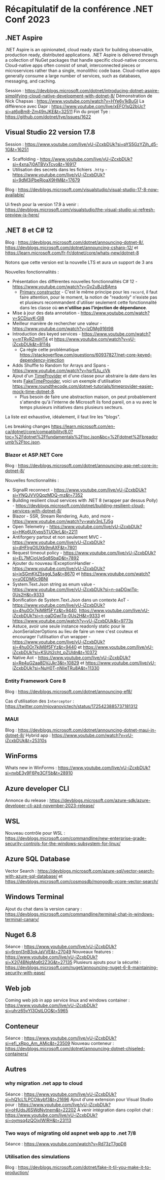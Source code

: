 # Récapitulatif de la conférence .NET Conf 2023

## .NET Aspire

.NET Aspire is an opinionated, cloud ready stack for building observable, production ready, distributed applications. .NET Aspire is delivered through a collection of NuGet packages that handle specific cloud-native concerns. Cloud-native apps often consist of small, interconnected pieces or microservices rather than a single, monolithic code base. Cloud-native apps generally consume a large number of services, such as databases, messaging, and caching.

Session : <https://devblogs.microsoft.com/dotnet/introducing-dotnet-aspire-simplifying-cloud-native-development-with-dotnet-8/>
Démonstration de Nick Chapsas : <https://www.youtube.com/watch?v=HYe6y1kBuGI>
La différence avec Dapr : <https://www.youtube.com/live/xEFO1sQ2bUc?si=at6qBm8-Zm49nJKE&t=32511>
Fin du projet Tye : <https://github.com/dotnet/tye/issues/1622>

## Visual Studio 22 version 17.8

Session : <https://www.youtube.com/live/vU-iZcxbDUk?si=pYS5GzYZjh_d5-1G&t=16251>

- Scaffolding - <https://www.youtube.com/live/vU-iZcxbDUk?si=4xna7j0ATBVxTcvo&t=16917>
- Utilisation des secrets dans les fichiers `.http` - <https://www.youtube.com/live/vU-iZcxbDUk?si=9dM3iPbeRjoaX9HM&t=17679>

Blog : <https://devblogs.microsoft.com/visualstudio/visual-studio-17-8-now-available/>

Ui fresh pour la version 17.9 à venir : <https://devblogs.microsoft.com/visualstudio/the-visual-studio-ui-refresh-preview-is-here/>

## .NET 8 et C# 12

Blog : <https://devblogs.microsoft.com/dotnet/announcing-dotnet-8/>, <https://devblogs.microsoft.com/dotnet/announcing-csharp-12/> et <https://learn.microsoft.com/fr-fr/dotnet/core/whats-new/dotnet-8>

Notons que cette version est la nouvelle LTS et aura un support de 3 ans

Nouvelles fonctionnalités :

- Présentation des différentes nouvelles fonctionnalités C# 12 - <https://www.youtube.com/watch?v=Gv2uBJzBAms>
  - [Primary constructor](https://www.c-sharpcorner.com/blogs/primary-constructors-in-c-sharp-12#:~:text=A%20Primary%20Constructor%20is%20a%20new%20feature%20in,and%20makes%20your%20code%20more%20concise%20and%20readable.) - C'est le même principe pour les `record`, il faut faire attention, pour le moment, la notion de "readonly" n'existe pas et plusieurs recommandent d'utiliser seulement cette fonctionnalité dans les classe où __on n'utilise pas l'injection de dépendance__.
- Mise à jour des data annotation - <https://www.youtube.com/watch?v=SCDiuvK-GI8>
- Meilleur manière de rechercher une valeur - <https://www.youtube.com/watch?v=IzDMg916t98>
- Introduction des keyed services - <https://www.youtube.com/watch?v=mTRvRZmlHT4> et <https://www.youtube.com/watch?v=vU-iZcxbDUk&t=8114s>
  - Ça règle cette problématique <https://stackoverflow.com/questions/60937827/net-core-keyed-dependency-injection>
- Adds Shuffle to Random for Arrays and Spans - <https://www.youtube.com/watch?v=hsrfLtu_cVk>
- Ajout d'un [TimeProvider](https://learn.microsoft.com/en-us/dotnet/api/system.timeprovider?view=net-8.0) et d'une classe pour abstraire la date dans les tests [FakeTimeProvider](https://learn.microsoft.com/en-us/dotnet/api/microsoft.extensions.time.testing.faketimeprovider?view=dotnet-plat-ext-8.0), voici un exemple d'utilisation <https://www.roundthecode.com/dotnet-tutorials/timeprovider-easier-mock-time-dotnet-8>.
  - Plus besoin de faire une abstraction maison, on peut probablement s'attendre qu'à l'interne de Microsoft ils fond pareil, on a vu avec le temps plusieurs initiatives dans plusieurs secteurs.

La liste est exhaustive, idéalement, il faut lire les "blogs".

Les breaking changes <https://learn.microsoft.com/en-ca/dotnet/core/compatibility/8.0?toc=%2Fdotnet%2Ffundamentals%2Ftoc.json&bc=%2Fdotnet%2Fbreadcrumb%2Ftoc.json>.

### Blazor et ASP.NET Core

Blog : <https://devblogs.microsoft.com/dotnet/announcing-asp-net-core-in-dotnet-8/>

Nouvelles fonctionnalités :

- SignalR reconnect - <https://www.youtube.com/live/vU-iZcxbDUk?si=YNQJVV0QqzMDQ-mz&t=7352>
- Building resilient cloud services with .NET 8 (wrapper par dessus Polly) - <https://devblogs.microsoft.com/dotnet/building-resilient-cloud-services-with-dotnet-8/>
- Blazor - SSR, Stream Rendering, Auto, and more - <https://www.youtube.com/watch?v=walv3nLTJ5g>
- Open Telemetry - <https://www.youtube.com/live/vU-iZcxbDUk?si=HKo6UXyps5TUOkrL&t=2211>
- Antiforgery partout et non seulement MVC - <https://www.youtube.com/live/vU-iZcxbDUk?si=dHFlrgOIUXk9mAXF&t=7801>
- Request timeout policy - <https://www.youtube.com/live/vU-iZcxbDUk?si=EL7MCioUeSq8SbaD&t=7892>
- Ajouter du nouveau IExceptionHandler - <https://www.youtube.com/live/vU-iZcxbDUk?si=ixSGmKjtZ5sggL5a&t=8670> et <https://www.youtube.com/watch?v=uOEDM0c9BNI>
- System.Text.Json string as enum value - <https://www.youtube.com/live/vU-iZcxbDUk?si=n-oaDGwiTq-0Us2H&t=9333>
- Bonification de System.Text.Json dans un contexte AoT - <https://www.youtube.com/live/vU-iZcxbDUk?si=4hu0Or7kjM8f5FYz&t=9440>, <https://www.youtube.com/live/vU-iZcxbDUk?si=n-oaDGwiTq-0Us2H&t=9333> et <https://www.youtube.com/watch?v=vU-iZcxbDUk&t=9773s>
- Astuce, avoir une seule instance readonly static pour le JsonSerializerOptions au lieu de faire un new c'est couteux et encourager l'utilisation d'un wrapper - <https://www.youtube.com/live/vU-iZcxbDUk?si=4hu0Or7kjM8f5FYz&t=9440> et <https://www.youtube.com/live/vU-iZcxbDUk?si=KSUtj2cht_pZUldn&t=10372>
- Native Aot - <https://www.youtube.com/live/vU-iZcxbDUk?si=Re4uG2aa8DVJJkr3&t=10829> et <https://www.youtube.com/live/vU-iZcxbDUk?si=NuH0T-nNIieTRu8A&t=11330>

### Entity Framework Core 8

Blog : <https://devblogs.microsoft.com/dotnet/announcing-ef8/>

Cas d'utilisation des `Interceptor` : <https://twitter.com/mjovanovictech/status/1725423885737181312>

### MAUI

Blog : <https://devblogs.microsoft.com/dotnet/announcing-dotnet-maui-in-dotnet-8/>
Hybrid app : <https://www.youtube.com/watch?v=vU-iZcxbDUk&t=25310s>

## WinForms

Whats new in WinForms : <https://www.youtube.com/live/vU-iZcxbDUk?si=nvbE3y9F6Pe3CF5b&t=28910>

## Azure developer CLI

Annonce du release : <https://devblogs.microsoft.com/azure-sdk/azure-developer-cli-azd-november-2023-release/>

## WSL

Nouveau contrôle pour WSL : <https://devblogs.microsoft.com/commandline/new-enterprise-grade-security-controls-for-the-windows-subsystem-for-linux/>

## Azure SQL Database

Vector Search : <https://devblogs.microsoft.com/azure-sql/vector-search-with-azure-sql-database/> et <https://devblogs.microsoft.com/cosmosdb/mongodb-vcore-vector-search/>

## Windows Terminal

Ajout du chat dans la version canary : <https://devblogs.microsoft.com/commandline/terminal-chat-in-windows-terminal-canary/>

## Nuget 6.8

Séance : <https://www.youtube.com/live/vU-iZcxbDUk?si=6rpnI3nB3okJaVVE&t=27049>
Nouveaux features : <https://www.youtube.com/live/vU-iZcxbDUk?si=X2l74BNgMq6t2Z3G&t=27135>
Plusieurs ajouts pour la sécurité : <https://devblogs.microsoft.com/nuget/announcing-nuget-6-8-maintaining-security-with-ease/>

## Web job

Coming web job in app service linux and windows container : <https://www.youtube.com/live/vU-iZcxbDUk?si=uhrz65vYI3OstLOO&t=5965>

## Conteneur

Séance : <https://www.youtube.com/live/vU-iZcxbDUk?si=efi_xRpo_Am_AMic&t=23509>
Nouveau conteneur : <https://devblogs.microsoft.com/dotnet/announcing-dotnet-chiseled-containers/>

## Autres

### why migration .net app to cloud

Séance : <https://www.youtube.com/live/vU-iZcxbDUk?si=hQ1cL1LPCOikybf3&t=21696>
Ajout d'une extension pour Visual Studio pour : <https://www.youtube.com/live/vU-iZcxbDUk?si=oHUdsJ6SWdNvtnem&t=22202>
À venir intégration dans copilot chat : <https://www.youtube.com/live/vU-iZcxbDUk?si=oymsq4zQOjxIWIRH&t=23113>

### Two ways of migrating old aspnet web app to .net 7/8

Séance : <https://www.youtube.com/watch?v=Rd73zT7gpD8>

### Utilisation des simulations

Blog : <https://devblogs.microsoft.com/dotnet/fake-it-til-you-make-it-to-production/>
